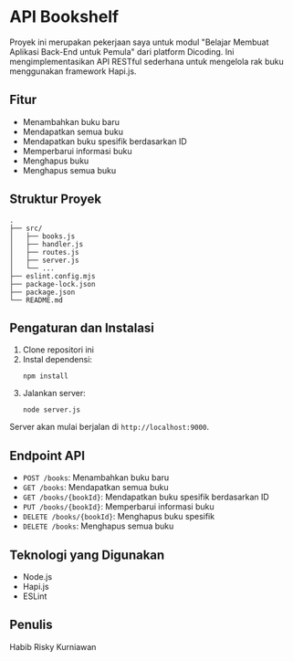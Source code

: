 # API Bookshelf

Proyek ini merupakan pekerjaan saya untuk modul "Belajar Membuat Aplikasi Back-End untuk Pemula" dari platform Dicoding. Ini mengimplementasikan API RESTful sederhana untuk mengelola rak buku menggunakan framework Hapi.js.

## Fitur

- Menambahkan buku baru
- Mendapatkan semua buku
- Mendapatkan buku spesifik berdasarkan ID
- Memperbarui informasi buku
- Menghapus buku
- Menghapus semua buku

## Struktur Proyek

```
.
├── src/
│   ├── books.js
│   ├── handler.js
│   ├── routes.js
│   ├── server.js
│   └── ...
├── eslint.config.mjs
├── package-lock.json
├── package.json
└── README.md
```

## Pengaturan dan Instalasi

1. Clone repositori ini
2. Instal dependensi:
   ```
   npm install
   ```
3. Jalankan server:
   ```
   node server.js
   ```

Server akan mulai berjalan di `http://localhost:9000`.

## Endpoint API

- `POST /books`: Menambahkan buku baru
- `GET /books`: Mendapatkan semua buku
- `GET /books/{bookId}`: Mendapatkan buku spesifik berdasarkan ID
- `PUT /books/{bookId}`: Memperbarui informasi buku
- `DELETE /books/{bookId}`: Menghapus buku spesifik
- `DELETE /books`: Menghapus semua buku

## Teknologi yang Digunakan

- Node.js
- Hapi.js
- ESLint

## Penulis

Habib Risky Kurniawan

